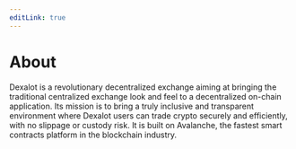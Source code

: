 ```yaml
---
editLink: true
---
```

# About

Dexalot is a revolutionary decentralized exchange aiming at bringing the traditional centralized exchange look and feel to a decentralized on-chain application. Its mission is to bring a truly inclusive and transparent environment where Dexalot users can trade crypto securely and efficiently, with no slippage or custody risk. It is built on Avalanche, the fastest smart contracts platform in the blockchain industry.
